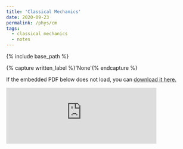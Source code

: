 ```yaml
---
title: 'Classical Mechanics'
date: 2020-09-23
permalink: /phys/cm
tags:
  - classical mechanics
  - notes
---
```



{% include base_path %}

{% capture written_label %}'None'{% endcapture %}

If the embedded PDF below does not load, you can <u><a href="https://physchenhuang.github.io/files/Derivation%20of%20Formulas.pdf">download it here.</a></u>
<br/>

<embed src="https://physchenhuang.github.io/files/Derivation%20of%20Formulas.pdf" type="application/pdf" width="80%" />
